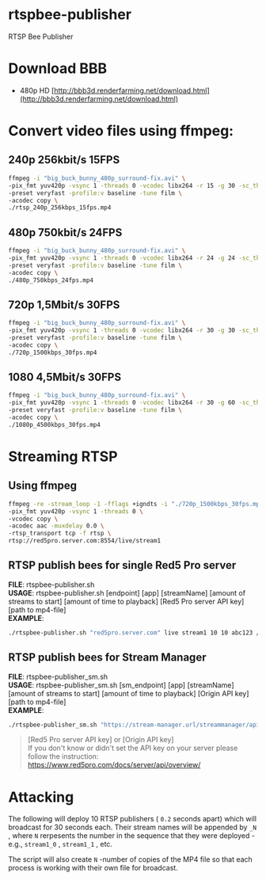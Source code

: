 # rtspbee-publisher
RTSP Bee Publisher

# Download BBB

* 480p HD [http://bbb3d.renderfarming.net/download.html](http://bbb3d.renderfarming.net/download.html)

# Convert video files using ffmpeg:

## 240p 256kbit/s 15FPS

``` sh
ffmpeg -i "big_buck_bunny_480p_surround-fix.avi" \
-pix_fmt yuv420p -vsync 1 -threads 0 -vcodec libx264 -r 15 -g 30 -sc_threshold 0 -b:v 256k -bufsize 768k -maxrate 256k -vf scale=320:240 \
-preset veryfast -profile:v baseline -tune film \
-acodec copy \
./rtsp_240p_256kbps_15fps.mp4
```

## 480p 750kbit/s 24FPS

``` sh
ffmpeg -i "big_buck_bunny_480p_surround-fix.avi" \
-pix_fmt yuv420p -vsync 1 -threads 0 -vcodec libx264 -r 24 -g 24 -sc_threshold 0 -b:v 750k -bufsize 768k -maxrate 750k -vf scale=640:480 \
-preset veryfast -profile:v baseline -tune film \
-acodec copy \
./480p_750kbps_24fps.mp4
```

## 720p 1,5Mbit/s 30FPS

``` sh
ffmpeg -i "big_buck_bunny_480p_surround-fix.avi" \
-pix_fmt yuv420p -vsync 1 -threads 0 -vcodec libx264 -r 30 -g 30 -sc_threshold 0 -b:v 1500k -bufsize 768k -maxrate 1500k \
-preset veryfast -profile:v baseline -tune film \
-acodec copy \
./720p_1500kbps_30fps.mp4
```

## 1080 4,5Mbit/s 30FPS

``` sh
ffmpeg -i "big_buck_bunny_480p_surround-fix.avi" \
-pix_fmt yuv420p -vsync 1 -threads 0 -vcodec libx264 -r 30 -g 60 -sc_threshold 0 -b:v 4500k -bufsize 768k -maxrate 4500k -vf scale=1920:1080 \
-preset veryfast -profile:v baseline -tune film \
-acodec copy \
./1080p_4500kbps_30fps.mp4
```

# Streaming RTSP

## Using ffmpeg

``` sh
ffmpeg -re -stream_loop -1 -fflags +igndts -i "./720p_1500kbps_30fps.mp4" \
-pix_fmt yuv420p -vsync 1 -threads 0 \
-vcodec copy \
-acodec aac -muxdelay 0.0 \
-rtsp_transport tcp -f rtsp \
rtsp://red5pro.server.com:8554/live/stream1
```

## RTSP publish bees for single Red5 Pro server

**FILE**: rtspbee-publisher.sh   
**USAGE**: rtspbee-publisher.sh [endpoint] [app] [streamName] [amount of streams to start] [amount of time to playback] [Red5 Pro server API key] [path to mp4-file]   
**EXAMPLE**:   
``` sh
./rtspbee-publisher.sh "red5pro.server.com" live stream1 10 10 abc123 /path_to_video_file/bbb_480p.mp4
```

## RTSP publish bees for Stream Manager

**FILE**: rtspbee-publisher_sm.sh   
**USAGE**: rtspbee-publisher_sm.sh [sm_endpoint] [app] [streamName] [amount of streams to start] [amount of time to playback] [Origin API key] [path to mp4-file]   
**EXAMPLE**:   
``` sh
./rtspbee-publisher_sm.sh "https://stream-manager.url/streammanager/api/4.0/event/live/streamname?action=subscribe" live stream1 10 10 abc123 /path_to_video_file/bbb_480p.mp4
```

> [Red5 Pro server API key] or [Origin API key]   
> If you don't know or didn't set the API key on your server please follow the instruction:   
> https://www.red5pro.com/docs/server/api/overview/


# Attacking

The following will deploy 10 RTSP publishers ( `0.2` seconds apart) which will broadcast for 30 seconds each. Their stream names will be appended by `_N` , where `N` rerpesents the number in the sequence that they were deployed - e.g., `stream1_0` , `stream1_1` , etc.

The script will also create `N` -number of copies of the MP4 file so that each process is working with their own file for broadcast.
